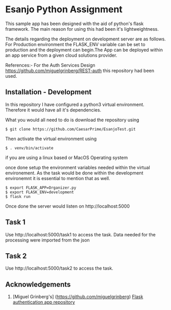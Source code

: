 # Esanjo Python Assignment

This sample app has been designed with the aid of python's flask framework. The main reason for using this had been it's lightweightness.

The details regarding the deployment on development server are as follows. For Production environment the FLASK_ENV variable can be set to production and the deployment can begin.The App can be deployed within an app service from a given cloud solutions provider.

References:- For the Auth Services Design https://github.com/miguelgrinberg/REST-auth this repository had been used.

## Installation - Development
In this repository I have configured a python3 virtual environment. Therefore it would have all it's dependencies.

What you would all need to do is download the repository using 
```
$ git clone https://github.com/CaesarPrime/EsanjoTest.git
```

Then activate the virtual environment using 

```
$ . venv/bin/activate 
```
if you are using a linux based or MacOS Operating system

once done setup the environment variables needed within the virtual environement. As the task would be done within the development environemnt it is essential to mention that as well.

```
$ export FLASK_APP=Organizer.py
$ export FLASK_ENV=development
$ flask run
```

Once done the server would listen on http://localhost:5000

## Task 1

Use http://localhost:5000/task1 to access the task. Data needed for the processing were imported from the json 

## Task 2

Use http://localhost:5000/task2 to access the task. 


## Acknowledgements
1. [Miguel Grinberg's] (https://github.com/miguelgrinberg) [Flask authentication app repository](https://github.com/miguelgrinberg/REST-auth)
